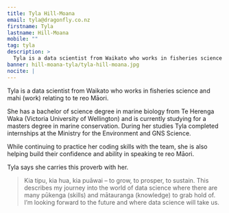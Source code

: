 ```yaml
---
title: Tyla Hill-Moana
email: tyla@dragonfly.co.nz
firstname: Tyla
lastname: Hill-Moana
mobile: ""
tag: tyla
description: >
  Tyla is a data scientist from Waikato who works in fisheries science and mahi (work) relating to te reo Māori.
banner: hill-moana-tyla/tyla-hill-moana.jpg
nocite: |
---
```


Tyla is a data scientist from Waikato who works in fisheries science and mahi
(work) relating to te reo Māori.

<!--more-->

She has a bachelor of science degree in marine biology from Te Herenga Waka
(Victoria University of Wellington) and is currently studying for a masters
degree in marine conservation. During her studies Tyla completed internships at
 the Ministry for the Environment and GNS Science.

While continuing to practice her coding skills with the team, she is also
helping build their confidence and ability in speaking te reo Māori.

Tyla says she carries this proverb with her.

> Kia tipu, kia hua, kia puāwai – to grow, to prosper, to sustain. This
describes my journey into the world of data science where there are many
pūkenga (skills) and mātauranga (knowledge) to grab hold of. I’m looking
forward to the future and where data science will take us.
